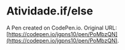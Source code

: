 # Atividade.if/else

A Pen created on CodePen.io. Original URL: [https://codepen.io/jgpns10/pen/PoMbzQN](https://codepen.io/jgpns10/pen/PoMbzQN).

